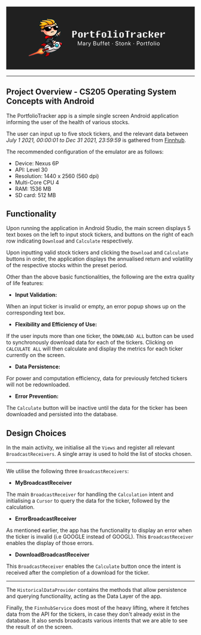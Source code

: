 <p align="center">
  <img src="./app/src/main/res/drawable/header.png" alt="Sublime's custom image"/>
</p>

***
## Project Overview - CS205 Operating System Concepts with Android

The PortfolioTracker app is a simple single screen Android application informing the user of the health of various stocks.

The user can input up to five stock tickers, and the relevant data between *July 1 2021, 00:00:01 to Dec 31 2021, 23:59:59* is gathered from [Finnhub](https://finnhub.io).

The recommended configuration of the emulator are as follows:
- Device: Nexus 6P
- API: Level 30
- Resolution: 1440 x 2560 (560 dpi)
- Multi-Core CPU 4
- RAM: 1536 MB
- SD card: 512 MB

## Functionality

Upon running the application in Android Studio, the main screen displays 5 text boxes on the left to input stock tickers, and buttons on the right of each row indicating `Download` and `Calculate` respectively. 

Upon inputting valid stock tickers and clicking the `Download` and `Calculate` buttons in order, the application displays the annualised return and volatility of the respective stocks within the preset period.

Other than the above basic functionalities, the following are the extra quality of life features: 

- **Input Validation:** 

When an input ticker is invalid or empty, an error popup shows up on the corresponding text box.

- **Flexibility and Efficiency of Use:**

If the user inputs more than one ticker, the `DOWNLOAD ALL` button can be used to synchronously download data for each of the tickers. Clicking on `CALCULATE ALL` will then calculate and display the metrics for each ticker currently on the screen.

- **Data Persistence:**

For power and computation efficiency, data for previously fetched tickers will not be redownloaded.

- **Error Prevention:**

The `Calculate` button will be inactive until the data for the ticker has been downloaded and persisted into the database.

## Design Choices

In the main activity, we initialise all the `Views` and register all relevant `BroadcastReceivers`. A single array is used to hold the list of stocks chosen.
***
We utilise the following three `BroadcastReceivers`:

- **MyBroadcastReceiver**

The main `BroadcastReceiver` for handling the `Calculation` intent and initialising a `Cursor` to query the data for the ticker, followed by the calculation.

- **ErrorBroadcastReceiver**

As mentioned earlier, the app has the functionality to display an error when the ticker is invalid (i.e GOOGLE instead of GOOGL). This `BroadcastReceiver` enables the display of those errors.

- **DownloadBroadcastReceiver** 

This `BroadcastReceiver` enables the `Calculate` button once the intent is received after the completion of a download for the ticker.
***

The `HistoricalDataProvider` contains the methods that allow persistence and querying functionality, acting as the Data Layer of the app.

Finally, the `FinnhubService` does most of the heavy lifting, where it fetches data from the API for the tickers, in case they don't already exist in the database. It also sends broadcasts various intents that we are able to see the result of on the screen.
